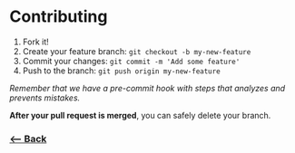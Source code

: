 # Contributing

1. Fork it!
2. Create your feature branch: `git checkout -b my-new-feature`
3. Commit your changes: `git commit -m 'Add some feature'`
4. Push to the branch: `git push origin my-new-feature`

*Remember that we have a pre-commit hook with steps that analyzes and prevents mistakes.*

**After your pull request is merged**, you can safely delete your branch.

### [<-- Back](https://github.com/miguelsenne/satisfy.js)